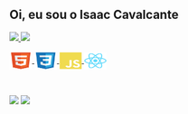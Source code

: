 <!--
**isaaccavalcantef/isaaccavalcantef** is a ✨ _special_ ✨ repository because its `README.md` (this file) appears on your GitHub profile.

Here are some ideas to get you started:

- 🔭 I’m currently working on ...
- 🌱 I’m currently learning ...
- 👯 I’m looking to collaborate on ...
- 🤔 I’m looking for help with ...
- 💬 Ask me about ...
- 📫 How to reach me: ...
- 😄 Pronouns: ...
- ⚡ Fun fact: ...
-->

## Oi, eu sou o Isaac Cavalcante
  
  <div align="left">
    <a href="https://github.com/isaaccavalcantef">
    <img height="180em" src="https://github-readme-stats.vercel.app/api?username=isaaccavalcantef&show_icons=true&theme=dark&include_all_commits=true&count_private=true"/> 
    <img height="180em" src="https://github-readme-stats.vercel.app/api/top-langs/?username=isaaccavalcantef&layout=compact&include_all_commits=true&langs_count=7&theme=dark"/>
   </div>

   <div style="display: inline_block;"><br>
        <img align="center" alt="Isaac-HTML" height="30" width="40" src="https://raw.githubusercontent.com/devicons/devicon/master/icons/html5/html5-original.svg">
        <img align="center" alt="Isaac-CSS" height="30" width="40" src="https://raw.githubusercontent.com/devicons/devicon/master/icons/css3/css3-original.svg">
        <img align="center" alt="Isaac-Js" height="30" width="40" src="https://raw.githubusercontent.com/devicons/devicon/master/icons/javascript/javascript-plain.svg">
        <img align="center" alt="Isaac-React" height="30" width="40" src="https://raw.githubusercontent.com/devicons/devicon/master/icons/react/react-original.svg">
    </div>
  
  ##
  
   <div style="display: inline_block"><br>
      <a href="https://www.instagram.com/isaaccavalcantef/?hl=pt-br" target="_blank">
        <img src="https://img.shields.io/badge/Instagram-E4405F?style=for-the-badge&logo=instagram&logoColor=white" target="_blank"></a>
      <a href="https://www.linkedin.com/in/isaaccavalcantef/" target="_blank">
        <img src="https://img.shields.io/badge/LinkedIn-0077B5?style=for-the-badge&logo=linkedin&logoColor=white" target="_blank"></a>
       <!--<a href="https://www.linkedin.com/in/isaaccavalcantef/" target="_blank">
        <img src="https://aleen42.github.io/badges/src/behance.svg" target="_blank"></a>-->
  </div>

